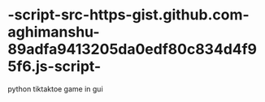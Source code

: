 # -script-src-https-gist.github.com-aghimanshu-89adfa9413205da0edf80c834d4f95f6.js-script-
python tiktaktoe game in gui
